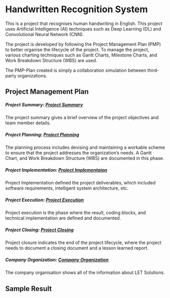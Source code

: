 # Handwritten Recognition System

This is a project that recognises human handwriting in English. This project uses Artificial Intelligence (AI) techniques such as Deep Learning (DL) and Convolutional Neural Network (CNN).

The project is developed by following the Project Management Plan (PMP) to better organise the lifecycle of the project. To manage the project, various charting techniques such as Gantt Charts, Milestone Charts, and Work Breakdown Structure (WBS) are used.

The PMP-Plan created is simply a collaboration simulation between third-party organizations. 

## Project Management Plan
##### Project Summary: [Project Summary](PMP-PLAN/A-PROJECT_SUMMARY.md)
The project summary gives a brief overview of the project objectives and team member details.

##### Project Planning: [Project Planning](PMP-PLAN/B-PROJECT_PLANNING.md)
The planning process includes devising and maintaining a workable scheme to ensure that the project addresses the organization’s needs. A Gantt Chart, and Work Breakdown Structure (WBS) are documented in this phase.

##### Project Implementation: [Project Implementaion](PMP-PLAN/C-PROJECT_IMPLEMENTATION.md)
Project Implementation defined the project deliverables, which included software requirements, intelligent system architecture, etc.

##### Project Execution: [Project Execution](PMP-PLAN/D-PROJECT_EXECUTION.md)
Project execution is the phase where the result, coding blocks, and technical implementation are defined and documented.

##### Project Closing: [Project Closing](PMP-PLAN/E-PROJECT_CLOSING.md)
Project closure indicates the end of the project lifecycle, where the project needs to document a closing document and a lesson learned report.

##### Company Organization: [Company Organization](PMP-PLAN/Z-COMPANY_ORGANIZATION.md)
The company organisation shows all of the information about LET Solutions.

## Sample Result
